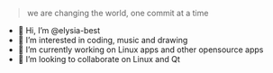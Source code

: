 > we are changing the world, one commit at a time
- 👋 Hi, I’m @elysia-best
- 👀 I’m interested in coding, music and drawing
- 🌱 I’m currently working on Linux apps and other opensource apps
- 💞️ I’m looking to collaborate on Linux and Qt
